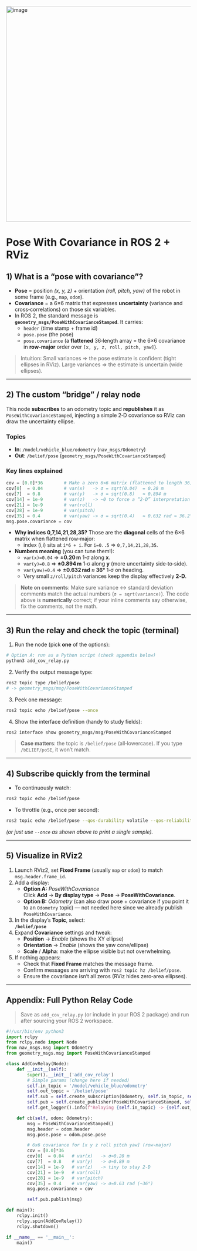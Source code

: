 <img width="911" height="587" alt="image" src="https://github.com/user-attachments/assets/2c662513-6ce8-44e9-97be-ffbd85d754c0" />

# Pose With Covariance in ROS 2 + RViz 

## 1) What is a “pose with covariance”?
- **Pose** = position *(x, y, z)* + orientation *(roll, pitch, yaw)* of the robot in some frame (e.g., `map`, `odom`).  
- **Covariance** = a 6×6 matrix that expresses **uncertainty** (variance and cross‑correlations) on those six variables.  
- In ROS 2, the standard message is **`geometry_msgs/PoseWithCovarianceStamped`**. It carries:
  - `header` (time stamp + frame id)
  - `pose.pose` (the pose)
  - `pose.covariance` (a **flattened** 36‑length array = the 6×6 covariance in **row‑major** order over `[x, y, z, roll, pitch, yaw]`).

> Intuition: Small variances ⇒ the pose estimate is confident (tight ellipses in RViz). Large variances ⇒ the estimate is uncertain (wide ellipses).

---

## 2) The custom “bridge” / relay node
This node **subscribes** to an odometry topic and **republishes** it as `PoseWithCovarianceStamped`, injecting a simple 2‑D covariance so RViz can draw the uncertainty ellipse.

### Topics
- **In**: `/model/vehicle_blue/odometry` (`nav_msgs/Odometry`)
- **Out**: `/belief/pose` (`geometry_msgs/PoseWithCovarianceStamped`)

### Key lines explained
```python
cov = [0.0]*36        # Make a zero 6×6 matrix (flattened to length 36)
cov[0]  = 0.04        # var(x)   -> σ = sqrt(0.04)  = 0.20 m
cov[7]  = 0.8         # var(y)   -> σ = sqrt(0.8)   ≈ 0.894 m
cov[14] = 1e-9        # var(z)   -> ~0 to force a “2‑D” interpretation
cov[21] = 1e-9        # var(roll)
cov[28] = 1e-9        # var(pitch)
cov[35] = 0.4         # var(yaw) -> σ = sqrt(0.4)   ≈ 0.632 rad ≈ 36.2°
msg.pose.covariance = cov
```
- **Why indices 0,7,14,21,28,35?** Those are the **diagonal** cells of the 6×6 matrix when flattened row‑major:
  - index \(i,i\) sits at `i*6 + i`. For `i=0..5` ⇒ `0,7,14,21,28,35`.
- **Numbers meaning** (you can tune them!):
  - `var(x)=0.04` ⇒ **±0.20 m** 1‑σ along **x**.
  - `var(y)=0.8`  ⇒ **±0.894 m** 1‑σ along **y** (more uncertainty side‑to‑side).
  - `var(yaw)=0.4` ⇒ **±0.632 rad ≈ 36°** 1‑σ on heading.
  - Very small `z/roll/pitch` variances keep the display effectively **2‑D**.

> **Note on comments**: Make sure variance ↔ standard deviation comments match the actual numbers (`σ = sqrt(variance)`). The code above is **numerically** correct; if your inline comments say otherwise, fix the comments, not the math.

---

## 3) Run the relay and check the topic (terminal)
1) Run the node (pick **one** of the options):
```bash
# Option A: run as a Python script (check appendix below)
python3 add_cov_relay.py

```
2) Verify the output message type:
```bash
ros2 topic type /belief/pose
# -> geometry_msgs/msg/PoseWithCovarianceStamped
```
3) Peek one message:
```bash
ros2 topic echo /belief/pose --once
```
4) Show the interface definition (handy to study fields):
```bash
ros2 interface show geometry_msgs/msg/PoseWithCovarianceStamped
```

> **Case matters**: the topic is `/belief/pose` (all‑lowercase). If you type `/bELIEF/poSE`, it won’t match.

---

## 4) Subscribe quickly from the terminal
- To continuously watch:
```bash
ros2 topic echo /belief/pose
```
- To throttle (e.g., once per second):
```bash
ros2 topic echo /belief/pose --qos-durability volatile --qos-reliability reliable | stdbuf -oL awk 'NR % 10 == 0'
```
*(or just use `--once` as shown above to print a single sample).*

---

## 5) Visualize in **RViz2**
1) Launch RViz2, set **Fixed Frame** (usually `map` or `odom`) to match `msg.header.frame_id`.
2) Add a display:
   - **Option A:** *PoseWithCovariance*  
     Click **Add** → **By display type** → **Pose** → **PoseWithCovariance**.
   - **Option B:** *Odometry* (can also draw pose + covariance if you point it to an `Odometry` topic) — not needed here since we already publish `PoseWithCovariance`.
3) In the display’s **Topic**, select:  
   **`/belief/pose`**
4) Expand **Covariance** settings and tweak:
   - **Position** → *Enable* (shows the XY ellipse)
   - **Orientation** → *Enable* (shows the yaw cone/ellipse)
   - **Scale** / **Alpha**: make the ellipse visible but not overwhelming.
5) If nothing appears:
   - Check that **Fixed Frame** matches the message frame.
   - Confirm messages are arriving with `ros2 topic hz /belief/pose`.
   - Ensure the covariance isn’t all zeros (RViz hides zero‑area ellipses).

---


## Appendix: Full Python Relay Code

> Save as `add_cov_relay.py` (or include in your ROS 2 package) and run after sourcing your ROS 2 workspace.

```python
#!/usr/bin/env python3
import rclpy
from rclpy.node import Node
from nav_msgs.msg import Odometry
from geometry_msgs.msg import PoseWithCovarianceStamped

class AddCovRelay(Node):
    def __init__(self):
        super().__init__('add_cov_relay')
        # Simple params (change here if needed)
        self.in_topic = '/model/vehicle_blue/odometry'
        self.out_topic = '/belief/pose'
        self.sub = self.create_subscription(Odometry, self.in_topic, self.cb, 10)
        self.pub = self.create_publisher(PoseWithCovarianceStamped, self.out_topic, 10)
        self.get_logger().info(f"Relaying {self.in_topic} -> {self.out_topic} (2D covariance)")

    def cb(self, odom: Odometry):
        msg = PoseWithCovarianceStamped()
        msg.header = odom.header
        msg.pose.pose = odom.pose.pose

        # 6x6 covariance for [x y z roll pitch yaw] (row-major)
        cov = [0.0]*36
        cov[0]  = 0.04   # var(x)   -> σ≈0.20 m
        cov[7]  = 0.8    # var(y)   -> σ≈0.89 m
        cov[14] = 1e-9   # var(z)   -> tiny to stay 2-D
        cov[21] = 1e-9   # var(roll)
        cov[28] = 1e-9   # var(pitch)
        cov[35] = 0.4    # var(yaw) -> σ≈0.63 rad (~36°)
        msg.pose.covariance = cov

        self.pub.publish(msg)

def main():
    rclpy.init()
    rclpy.spin(AddCovRelay())
    rclpy.shutdown()

if __name__ == '__main__':
    main()
```
